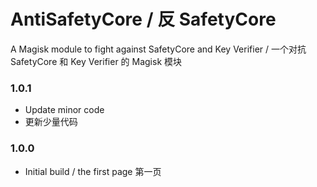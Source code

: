 # AntiSafetyCore / 反 SafetyCore
A Magisk module to fight against SafetyCore and Key Verifier / 一个对抗 SafetyCore 和 Key Verifier 的 Magisk 模块

### 1.0.1

- Update minor code
- 更新少量代码

### 1.0.0
- Initial build / the first page
  第一页

